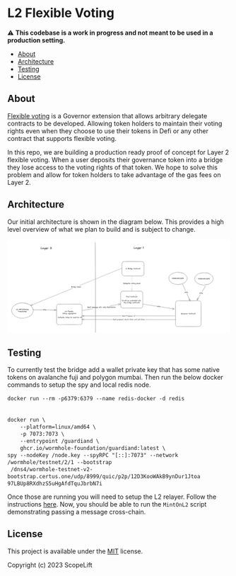 # L2 Flexible Voting

⚠️ **This codebase is a work in progress and not meant to be used in a production setting.**

- [About](#about)
- [Architecture](#architecture)
- [Testing](#testing)
- [License](#license)


## About

[Flexible voting](https://www.scopelift.co/blog/introducing-flexible-voting) is a Governor extension that allows arbitrary delegate contracts to be developed. Allowing token holders to maintain their voting rights even when they choose to use their tokens in Defi or any other contract that supports flexible voting.

In this repo, we are building a production ready proof of concept for Layer 2 flexible voting. When a user deposits their governance token into a bridge they lose access to the voting rights of that token. We hope to solve this problem and allow for token holders to take advantage of the gas fees on Layer 2.


## Architecture

Our initial architecture is shown in the diagram below. This provides a high level overview of what we plan to build and is subject to change.

<div align="center">
  <img width="900" src="./img/l2_flexible_voting_diagram.png" alt="Initial L2 Diagram">
</div>


## Testing

To currently test the bridge add a wallet private key that has some native tokens on avalanche fuji
and polygon mumbai. Then run the below docker commands to setup the spy and local redis node.

```
docker run --rm -p6379:6379 --name redis-docker -d redis 


docker run \
    --platform=linux/amd64 \
    -p 7073:7073 \
    --entrypoint /guardiand \
    ghcr.io/wormhole-foundation/guardiand:latest \
spy --nodeKey /node.key --spyRPC "[::]:7073" --network /wormhole/testnet/2/1 --bootstrap
 /dns4/wormhole-testnet-v2-bootstrap.certus.one/udp/8999/quic/p2p/12D3KooWAkB9ynDur1Jtoa
97LBUp8RXdhzS5uHgAfdTquJbrbN7i

```

Once those are running you will need to setup the L2 relayer. Follow the instructions 
[here](https://github.com/ScopeLift/l2-wormhole-relayer-engine). Now, you should be able to run 
the `MintOnL2` script demonstrating passing a  message cross-chain.

## License

This project is available under the [MIT](LICENSE.txt) license.

Copyright (c) 2023 ScopeLift


